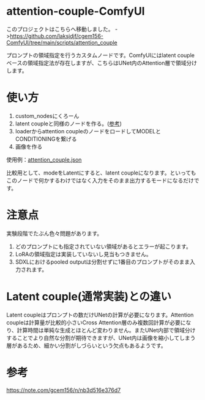 # attention-couple-ComfyUI
このプロジェクトはこちらへ移動しました。
->https://github.com/laksjdjf/cgem156-ComfyUI/tree/main/scripts/attention_couple

プロンプトの領域指定を行うカスタムノードです。ComfyUIにはlatent coupleベースの領域指定法が存在しますが、こちらはUNet内のAttention層で領域分けします。

# 使い方
1. custom_nodesにくろーん
2. latent coupleと同様のノードを作る。([参考](https://comfyui.creamlab.net/nodes/ConditioningSetMask))
3. loaderからattention coupleのノードをロードしてMODELとCONDITIONINGを繋げる
4. 画像を作る

使用例：[attention_couple.json](https://github.com/laksjdjf/attention-couple-ComfyUI/blob/main/attention_couple.json)

比較用として、modeをLatentにすると、latent coupleになります。といってもこのノードで何かするわけではなく入力をそのまま出力するモードになるだけです。

# 注意点
実験段階でたぶん色々問題があります。

1. どのプロンプトにも指定されていない領域があるとエラーが起こります。
2. LoRAの領域指定は実装していないし見当もつきません。
3. SDXLにおけるpooled outputは分割せずに1番目のプロンプトがそのまま入力されます。

# Latent couple(通常実装)との違い
Latent coupleはプロンプトの数だけUNetの計算が必要になります。Attention coupleは計算量が比較的小さいCross Attention層のみ複数回計算が必要になり、計算時間は単純な生成とほとんど変わりません。またUNet内部で領域分けすることでより自然な分割が期待できますが、UNet内は画像を縮小してしまう層があるため、細かい分割がしづらいという欠点もあるようです。

# 参考
https://note.com/gcem156/n/nb3d516e376d7
